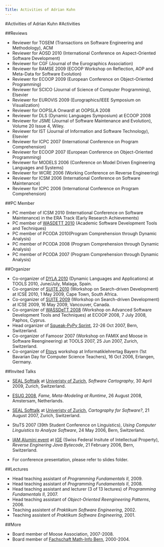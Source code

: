 ```yaml
---
Title: Activities of Adrian Kuhn
---
```

#Activities of Adrian Kuhn
#Activities

##Reviews


-  Reviewer for TOSEM (Transactions on Software Engineering and Methodology), ACM
-  Reviewer for AOSD 2010 (International Conference on Aspect-Oriented Software Development)
-  Reviewer for CGF (Journal of the Eurographics Association)
-  Reviewer for RAMSE 2009 (ECOOP Workshop on Reflection, AOP and Meta-Data for Software Evolution)
-  Reviewer for ECOOP 2009 (European Conference on Object-Oriented Programming)
-  Reviewer for SCICO (Journal of Science of Computer Programming), Elsevier
-  Reviewer for EUROVIS 2009 (Eurographics/IEEE Symposium on Visualization)
-  Reviewer for OOPSLA Onward! at OOPSLA 2008
-  Reviewer for DLS (Dynamic Languages Symposium) at ECOOP 2008
-  Reviewer for JSME (Journal of Software Maintenance and Evolution), Volume 20 Issue 4, Wiley.
-  Reviewer for IST (Journal of Information and Software Technology), Elsevier
-  Reviewer for ICPC 2007 (International Conference on Program Comprehension)
-  Reviewer for ECOOP 2007 (European Conference on Object-Oriented Programming)
-  Reviewer for MODELS 2006 (Conference on Model Driven Engineering Languages and Systems)
-  Reviewer for WCRE 2006 (Working Conference on Reverse Engineering)
-  Reviewer for ICSM 2006 (International Conference on Software Maintenance)
-  Reviewer for ICPC 2006 (International Conference on Program Comprehension)

##PC Member


-  PC member of ICSM 2010 (International Conference on Software Maintenance) in the ERA Track (Early Research Achievements)
-  PC member of [WASDETT 2010](http://www.info.fundp.ac.be/wasdett2010/) (Academic Software Development Tools and Techniques) 
-  PC member of PCODA 2010(Program Comprehension through Dynamic Analysis)
-  PC member of PCODA 2008 (Program Comprehension through Dynamic Analysis)
-  PC member of PCODA 2007 (Program Comprehension through Dynamic Analysis)

##Organizer


-  Co-organizer of [DYLA 2010](%base_url%/wiki/events/dyla2010) (Dynamic Languages and Applications) at TOOLS 2010, June/July, Malaga, Spain.
-  Co-organizer of [SUITE 2010](%base_url%/wiki/events/suite2010) (Workshop on Search-driven Development) at ICSE 2010, 1 May 2009, Cape Town, South Africa.
-  Co-organizer of [SUITE 2009](%base_url%/wiki/events/suite2009) (Workshop on Search-driven Development) at ICSE 2009, 16 May 2009, Vancouver, Canada.
-  Co-organizer of [WASSDeTT 2008](%base_url%/wiki/events/wasdett2008) (Workshop on Advanced Software Development Tools and Techniques) at ECOOP 2008, 7 July 2008, Paphos, Cyprus.
-  Head organizer of [Squeak-PyPy Sprint](%base_url%/wiki/events/pypysprint), 22-26 Oct 2007, Bern, Switzerland. 
-  Co-organizer of Famoosr 2007 (Workshop on FAMIX and Moose in Software Reengineering) at TOOLS 2007, 25 Jun 2007, Zurich, Switzerland.
-  Co-organizer of [Etoys](http://wiki.laptop.org/go/Etoys) workshop at Informatiklehrertag Bayern (1st Bavarian Day for Computer Science Teachers), 16 Oct 2006, Erlangen, Germany.

##Invited Talks


-  [SEAL Softtalk](http://seal.ifi.uzh.ch/softtalks/) at [Univeristy of Zurich](http://seal.ifi.uzh.ch/), <i>Software Cartography</i>, 30 April 2009, Zurich, Switzerland.
-  [ESUG 2008](http://www.esug.org/Conferences/2008), <i>Fame, Meta-Modeling at Runtime</i>, 26 August 2008, Amstersam, Netherlands.
-  [SEAL Softtalk](http://seal.ifi.uzh.ch/softtalks/) at [Univeristy of Zurich](http://seal.ifi.uzh.ch/), <i>Cartography for Software?</i>, 21 August 2007, Zurich, Switzerland.
-  StuTS 2007 (39th Student Conference on Linguistics), <i>Using Computer Linguistics to Analyze Software</i>, 24 May 2006, Bern, Switzerland. 
-  [IAM Alumini event](http://www.iam.unibe.ch/alumni/events/ftwevent.2005-10-20.8849111720) at [IGE](http://www.ige.ch/) (Swiss Federal Insitute of Intellectual Property), <i>Reverse Enginering Java Bytecode</i>, 21 February 2006, Bern, Switzerland.


-  For conference presentation, please refer to slides folder.

##Lectures


-  Head teaching assistant of <i>Programming Fundamentals II</i>, 2009.
-  Head teaching assistant of <i>Programming Fundamentals II</i>, 2008.
-  Head teaching assistant and lecturer (3 of 13 lectures) of <i>Programming Fundamentals II</i>, 2007.
-  Head teaching assistant of <i>Object-Oriented Reengineering Patterns</i>, 2006.
-  Teaching assistent of <i>Praktikum Software Engineering</i>, 2002.
-  Teaching assistent of <i>Praktikum Software Engineering</i>, 2001.

##More


-  Board member of Moose Association, 2007-2008.
-  Board member of [Fachschaft Math-Info Bern](http://www.mib.unibe.ch), 2000-2004.
